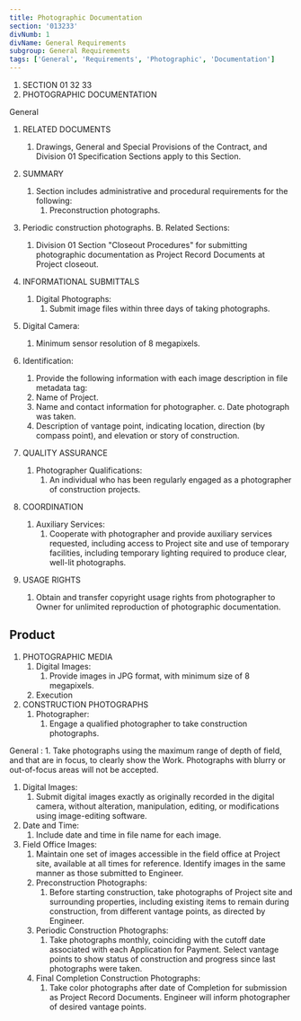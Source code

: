 ```yaml
---
title: Photographic Documentation
section: '013233'
divNumb: 1
divName: General Requirements
subgroup: General Requirements
tags: ['General', 'Requirements', 'Photographic', 'Documentation']
---
```


   1. SECTION 01 32 33
   1. PHOTOGRAPHIC DOCUMENTATION

General
1. RELATED DOCUMENTS
   1. Drawings, General and Special Provisions of the Contract, and Division 01 Specification
Sections apply to this Section.
2. SUMMARY
   1. Section includes administrative and procedural requirements for the following:
      1. Preconstruction photographs.
2. Periodic construction photographs. B. Related Sections:
      1. Division 01 Section "Closeout Procedures" for submitting photographic documentation as Project Record Documents at Project closeout.
3. INFORMATIONAL SUBMITTALS
   1. Digital Photographs:
      1. Submit image files within three days of taking photographs.
1. Digital Camera:
      1. Minimum sensor resolution of 8 megapixels.
2. Identification:
      1. Provide the following information with each image description in file metadata tag:
      1. Name of Project.
      1. Name and contact information for photographer. c. Date photograph was taken.
      1. Description of vantage point, indicating location, direction (by compass point), and elevation or story of construction.
4. QUALITY ASSURANCE
   1. Photographer Qualifications:
      1. An individual who has been regularly engaged as a photographer of construction projects.
5. COORDINATION
   1. Auxiliary Services:
      1. Cooperate with photographer and provide auxiliary services requested, including access to Project site and use of temporary facilities, including temporary lighting required to produce clear, well-lit photographs.

6. USAGE RIGHTS
   1. Obtain and transfer copyright usage rights from photographer to Owner for unlimited reproduction of photographic documentation.

## Product

1. PHOTOGRAPHIC MEDIA
   1. Digital Images:
      1. Provide images in JPG format, with minimum size of 8 megapixels.
   1. Execution
1. CONSTRUCTION PHOTOGRAPHS
   1. Photographer:
      1. Engage a qualified photographer to take construction photographs.

General
:
      1. Take photographs using the maximum range of depth of field, and that are in focus, to clearly show the Work. Photographs with blurry or out-of-focus areas will not be accepted.
   1. Digital Images:
      1. Submit digital images exactly as originally recorded in the digital camera, without alteration, manipulation, editing, or modifications using image-editing software.
1. Date and Time:
      1. Include date and time in file name for each image.
2. Field Office Images:
      1. Maintain one set of images accessible in the field office at Project site, available at all times for reference. Identify images in the same manner as those submitted to Engineer.
   1. Preconstruction Photographs:
      1. Before starting construction, take photographs of Project site and surrounding properties, including existing items to remain during construction, from different vantage points, as directed by Engineer.
   1. Periodic Construction Photographs:
      1. Take photographs monthly, coinciding with the cutoff date associated with each Application for Payment. Select vantage points to show status of construction and progress since last photographs were taken.
   1. Final Completion Construction Photographs:
      1. Take color photographs after date of Completion for submission as Project Record Documents. Engineer will inform photographer of desired vantage points.
